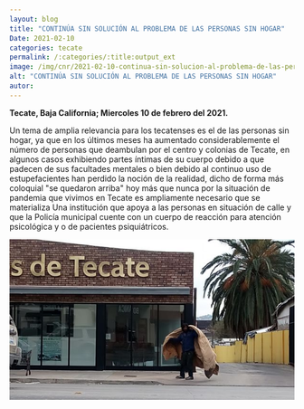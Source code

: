 ```yaml
---
layout: blog
title: "CONTINÚA SIN SOLUCIÓN AL PROBLEMA DE LAS PERSONAS SIN HOGAR"
Date: 2021-02-10
categories: tecate
permalink: /:categories/:title:output_ext
image: /img/cnr/2021-02-10-continua-sin-solucion-al-problema-de-las-personas-sin-hogar.jpg
alt: "CONTINÚA SIN SOLUCIÓN AL PROBLEMA DE LAS PERSONAS SIN HOGAR"
autor:
---
```


**Tecate, Baja California; Miercoles 10 de febrero del 2021.** 

Un tema de amplia relevancia para los tecatenses es el de las personas sin hogar, ya que en los últimos meses ha aumentado considerablemente el número de personas que deambulan por el centro y colonias de Tecate, en algunos casos exhibiendo partes íntimas de su cuerpo debido a que padecen de sus facultades mentales o bien debido al continuo uso de estupefacientes han perdido la noción de la realidad, dicho de forma más coloquial "se quedaron arriba" hoy más que nunca por la situación de pandemia que vivimos en Tecate es ampliamente necesario que se materializa Una institución que apoya a las personas en situación de calle y que la Policía municipal cuente con un cuerpo de reacción para atención psicológica y o de pacientes psiquiátricos.

<div id="carouselExampleSlidesOnly" class="carousel slide" data-ride="carousel">
  <div class="carousel-inner">
    <div class="carousel-item active">
       <img class="d-block w-100" src="/img/cnr/2021-02-10-continua-sin-solucion-al-problema-de-las-personas-sin-hogar.jpg" loading="lazy"  alt="CONTINÚA SIN SOLUCIÓN AL PROBLEMA DE LAS PERSONAS SIN HOGAR">
    </div>
  </div>
</div>